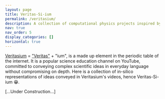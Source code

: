 ```yaml
---
layout: page
title: Veritas-Si-ium
permalink: /veritasium/
description: A collection of computational physics projects inspired by Veritasium.
nav: true
nav_order: 5
display_categories: []
horizontal: true
---
```


[Veritasium](https://www.youtube.com/@veritasium) = ["Veritas"](https://en.wikipedia.org/wiki/Veritas) + "ium", is a made up element in the periodic table of the internet. It is a popular science education channel on YouTube, committed to conveying complex scientific ideas in everyday language without compromising on depth. Here is a collection of in-silico representations of ideas conveyed in Veritasium's videos, hence Veritas-Si-ium :grin:.

[...Under Construction...]